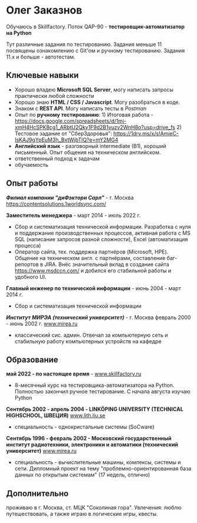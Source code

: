 # Олег Заказнов
Обучаюсь в Skillfactory. Поток QAP-90 - **тестировщик-автоматизатор на Python**

Тут различные задания по тестированию. Задания меньше 11 посвящены ознакомлению с Git'ом и ручному тестированию. Задания 11.х и больше - автотестам.

## Ключевые навыки
- Хорошо владею **Microsoft SQL Server**, могу написать запросы практически любой сложности
- Хорошо знаю **HTML / CSS / Javascript**. Могу разобраться в коде.
- Знаком с **REST API**. Могу написать тесты в *Postman*
- Опыт по **ручному тестированию**: 1) Итоговая работа - https://docs.google.com/spreadsheets/d/1mj-xmH4HcSPK8cg1_ARbtU2Qky1F9d2B1vuzv2WnH8o?usp=drive_fs 2) Тестовое задание от "СберЗдоровья": https://1drv.ms/x/s!AmieC-lsKAJ9gYpEuM3h_BxtWjbTlQ?e=mY2MG4
- **Английский язык** - разговорный intermediate (B1), хороший письменный. Опыт общения на техническом английском.
- ответственный подход к задачам
- обучаемость

## Опыт работы
_**Филиал компании "диФэктори Сарл"**_ - г. Москва
https://contentsolutions.1worldsync.com/

**Заместитель менеджера** - март 2014 - июль 2022 г.
- Сбор и систематизация технической информации. Разработка с нуля и поддержание производственных процессов, активная работа с MS SQL (написание запросов разной сложности), Excel (автоматизация процесса)
- Оператор сайта, тех. поддержка партнёров (Microsoft, HPE). Общение на техническом англ. с партнёрами, составление баг-репортов в JIRA. Внёс значительный вклад в создание сайта https://www.msdccn.com/ и добился его стабильной работы и удобного UI.

**Главный инженер по технической информации** - июнь 2004 - март 2014 г.
- Сбор и систематизация технической информации

_**Институт МИРЭА (технический университет)**_ - г. Москва февраль 2000 - июнь 2002 г.
www.mirea.ru
- классический сис. админ. Отвечал за компьютерную сеть и стабильную работу компьютерных устройств на кафедре

## Образование
**май 2022 - по настоящее время** - www.skillfactory.ru
- 8-месячный курс на тестировщика-автоматизатора на Python. Полностью закончил ручное тестирование. С начала августа изучаю Python

**Сентябрь 2002 - апрель 2004 - LINKÖPING UNIVERSITY (TECHNICAL HIGHSCHOOL, ШВЕЦИЯ)** www.lith.liu.se
- специальность - однокристальные системы (SoCware)

**Сентябрь 1996 - февраль 2002 - Московский государственный институт радиотехники, электроники и автоматики (технический университет)** www.mirea.ru
- специальность - вычислительные машины, комлексы, системы и сети. Дипломный проект на тему "проблемно-ориентированная база данных по открытым системам" (17 недель, отлично)

## Дополнительно
проживаю в г. Москва, ст. МЦК "Соколиная гора". Увлечения: люблю путешествовать, а также играю в логические игры, квесты.

